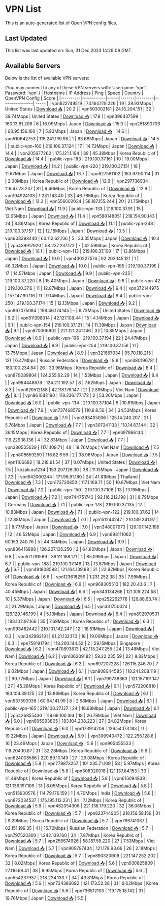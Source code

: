 # VPN List

This is an auto-generated list of Open VPN config files.

## Last Updated

This list was last updated on: Sun, 31 Dec 2023 14:26:09 GMT.

## Available Servers

Below is the list of available VPN servers:

(You may connect to any of these VPN servers with: Username: 'vpn', Password: 'vpn'.)
| Hostname | IP Address | Ping | Speed | Country | OpenVPN Config | Score |
|----------|------------|------|-------|---------|----------------| ----- |
| vpn622749519 | 73.164.179.226 | 19 | 39.93Mbps | United States | [Download 📥](./configs/server_0_US.ovpn) | 20.2 |
| vpn503002181 | 24.16.204.151 | 32 | 39.74Mbps | United States | [Download 📥](./configs/server_1_US.ovpn) | 17.8 |
| vpn396437599 | 160.13.81.206 | 6 | 16.99Mbps | Japan | [Download 📥](./configs/server_2_JP.ovpn) | 15.0 |
| vpn281890706 | 60.95.156.100 | 7 | 5.93Mbps | Japan | [Download 📥](./configs/server_3_JP.ovpn) | 14.6 |
| vpn510642753 | 118.241.139.98 | 1 | 83.68Mbps | Japan | [Download 📥](./configs/server_4_JP.ovpn) | 14.5 |
| public-vpn-160 | 219.100.37.124 | 17 | 14.72Mbps | Japan | [Download 📥](./configs/server_5_JP.ovpn) | 14.4 |
| vpn205677262 | 175.121.1.194 | 39 | 45.38Mbps | Korea Republic of | [Download 📥](./configs/server_6_KR.ovpn) | 14.4 |
| public-vpn-183 | 219.100.37.161 | 10 | 19.00Mbps | Japan | [Download 📥](./configs/server_7_JP.ovpn) | 14.2 |
| public-vpn-220 | 219.100.37.151 | 18 | 11.67Mbps | Japan | [Download 📥](./configs/server_8_JP.ovpn) | 13.7 |
| vpn627581102 | 183.97.90.114 | 31 | 2.00Mbps | Korea Republic of | [Download 📥](./configs/server_9_KR.ovpn) | 12.9 |
| vpn297736934 | 116.47.23.237 | 81 | 6.46Mbps | Korea Republic of | [Download 📥](./configs/server_10_KR.ovpn) | 12.9 |
| vpn194924108 | 1.231.143.40 | 33 | 46.76Mbps | Korea Republic of | [Download 📥](./configs/server_11_KR.ovpn) | 12.2 |
| vpn556602034 | 58.187.155.244 | 20 | 21.75Mbps | Viet Nam | [Download 📥](./configs/server_12_VN.ovpn) | 11.9 |
| public-vpn-133 | 219.100.37.91 | 15 | 12.95Mbps | Japan | [Download 📥](./configs/server_13_JP.ovpn) | 11.4 |
| vpn580148051 | 218.154.90.143 | 24 | 8.86Mbps | Korea Republic of | [Download 📥](./configs/server_14_KR.ovpn) | 11.1 |
| public-vpn-248 | 219.100.37.157 | 12 | 12.18Mbps | Japan | [Download 📥](./configs/server_15_JP.ovpn) | 10.5 |
| vpn603398440 | 60.112.62.106 | 5 | 33.35Mbps | Japan | [Download 📥](./configs/server_16_JP.ovpn) | 10.4 |
| vpn439917920 | 58.237.237.172 | - | 42.59Mbps | Korea Republic of | [Download 📥](./configs/server_17_KR.ovpn) | 10.1 |
| public-vpn-113 | 219.100.37.100 | 17 | 13.86Mbps | Japan | [Download 📥](./configs/server_18_JP.ovpn) | 10.0 |
| vpn430227574 | 92.203.145.121 | 1 | 46.32Mbps | Japan | [Download 📥](./configs/server_19_JP.ovpn) | 10.0 |
| public-vpn-195 | 219.100.37.195 | 17 | 14.57Mbps | Japan | [Download 📥](./configs/server_20_JP.ovpn) | 9.9 |
| public-vpn-235 | 219.100.37.220 | 8 | 15.40Mbps | Japan | [Download 📥](./configs/server_21_JP.ovpn) | 9.8 |
| public-vpn-42 | 219.100.37.6 | 11 | 12.87Mbps | Japan | [Download 📥](./configs/server_22_JP.ovpn) | 9.4 |
| vpn372144975 | 157.147.90.116 | 11 | 9.14Mbps | Japan | [Download 📥](./configs/server_23_JP.ovpn) | 9.4 |
| public-vpn-250 | 219.100.37.174 | 15 | 12.13Mbps | Japan | [Download 📥](./configs/server_24_JP.ovpn) | 9.2 |
| vpn867075084 | 198.46.174.145 | - | 6.73Mbps | United States | [Download 📥](./configs/server_25_US.ovpn) | 9.2 |
| vpn811398014 | 42.127.109.44 | 15 | 4.14Mbps | Japan | [Download 📥](./configs/server_26_JP.ovpn) | 9.1 |
| public-vpn-154 | 219.100.37.121 | 14 | 11.39Mbps | Japan | [Download 📥](./configs/server_27_JP.ovpn) | 9.1 |
| vpn870006902 | 221.121.241.146 | 32 | 10.85Mbps | Japan | [Download 📥](./configs/server_28_JP.ovpn) | 8.9 |
| public-vpn-196 | 219.100.37.194 | 22 | 24.47Mbps | Japan | [Download 📥](./configs/server_29_JP.ovpn) | 8.9 |
| public-vpn-254 | 219.100.37.158 | 11 | 13.75Mbps | Japan | [Download 📥](./configs/server_30_JP.ovpn) | 8.9 |
| vpn321657034 | 95.70.118.215 | 121 | 6.47Mbps | Russian Federation | [Download 📥](./configs/server_31_RU.ovpn) | 8.8 |
| vpn480196781 | 183.100.234.84 | 26 | 33.96Mbps | Korea Republic of | [Download 📥](./configs/server_32_KR.ovpn) | 8.4 |
| vpn879089804 | 124.255.92.29 | 14 | 1.53Mbps | Japan | [Download 📥](./configs/server_33_JP.ovpn) | 8.4 |
| vpn994448878 | 124.211.192.57 | 8 | 7.82Mbps | Japan | [Download 📥](./configs/server_34_JP.ovpn) | 8.3 |
| vpn629512188 | 42.118.176.147 | 21 | 2.89Mbps | Viet Nam | [Download 📥](./configs/server_35_VN.ovpn) | 8.1 |
| vpn961082190 | 118.236.177.172 | 2 | 53.26Mbps | Japan | [Download 📥](./configs/server_36_JP.ovpn) | 8.0 |
| public-vpn-134 | 219.100.37.104 | 8 | 10.81Mbps | Japan | [Download 📥](./configs/server_37_JP.ovpn) | 7.9 |
| vpn737468579 | 110.9.8.56 | 34 | 34.53Mbps | Korea Republic of | [Download 📥](./configs/server_38_KR.ovpn) | 7.9 |
| vpn393405006 | 125.14.240.207 | 21 | 5.76Mbps | Japan | [Download 📥](./configs/server_39_JP.ovpn) | 7.7 |
| vpn307241133 | 110.14.87.144 | 32 | 36.15Mbps | Korea Republic of | [Download 📥](./configs/server_40_KR.ovpn) | 7.7 |
| vpn697966134 | 119.229.18.136 | 4 | 32.83Mbps | Japan | [Download 📥](./configs/server_41_JP.ovpn) | 7.7 |
| vpn380505029 | 117.1.109.71 | 48 | 18.76Mbps | Viet Nam | [Download 📥](./configs/server_42_VN.ovpn) | 7.5 |
| vpn808659259 | 116.82.6.59 | 2 | 38.96Mbps | Japan | [Download 📥](./configs/server_43_JP.ovpn) | 7.5 |
| vpn1106692 | 18.218.91.54 | 37 | 0.07Mbps | United States | [Download 📥](./configs/server_44_US.ovpn) | 7.5 |
| kozakura1234 | 153.207.126.30 | 38 | 11.15Mbps | Japan | [Download 📥](./configs/server_45_JP.ovpn) | 7.3 |
| vpn943000244 | 171.96.91.180 | 24 | 41.81Mbps | Thailand | [Download 📥](./configs/server_46_TH.ovpn) | 7.3 |
| vpn172720850 | 117.1.109.71 | 50 | 10.67Mbps | Viet Nam | [Download 📥](./configs/server_47_VN.ovpn) | 7.2 |
| public-vpn-150 | 219.100.37.108 | 13 | 13.19Mbps | Japan | [Download 📥](./configs/server_48_JP.ovpn) | 7.2 |
| vpn744751743 | 92.116.212.198 | 31 | 8.79Mbps | Germany | [Download 📥](./configs/server_49_DE.ovpn) | 7.1 |
| public-vpn-178 | 219.100.37.135 | 17 | 10.83Mbps | Japan | [Download 📥](./configs/server_50_JP.ovpn) | 7.1 |
| public-vpn-122 | 219.100.37.62 | 14 | 12.88Mbps | Japan | [Download 📥](./configs/server_51_JP.ovpn) | 7.0 |
| vpn151244247 | 210.139.241.97 | 2 | 8.77Mbps | Japan | [Download 📥](./configs/server_52_JP.ovpn) | 7.0 |
| vpn348007973 | 126.107.142.196 | 12 | 46.52Mbps | Japan | [Download 📥](./configs/server_53_JP.ovpn) | 6.9 |
| vpn698111062 | 60.153.240.76 | 5 | 44.34Mbps | Japan | [Download 📥](./configs/server_54_JP.ovpn) | 6.9 |
| vpn836416898 | 126.227.136.250 | 2 | 64.80Mbps | Japan | [Download 📥](./configs/server_55_JP.ovpn) | 6.8 |
| vpn571791569 | 39.111.188.171 | 1 | 85.09Mbps | Japan | [Download 📥](./configs/server_56_JP.ovpn) | 6.7 |
| public-vpn-188 | 219.100.37.148 | 13 | 13.67Mbps | Japan | [Download 📥](./configs/server_57_JP.ovpn) | 6.7 |
| vpn491808588 | 121.164.139.88 | 31 | 22.92Mbps | Korea Republic of | [Download 📥](./configs/server_58_KR.ovpn) | 6.6 |
| vpn123618259 | 1.231.252.38 | 35 | 7.99Mbps | Korea Republic of | [Download 📥](./configs/server_59_KR.ovpn) | 6.6 |
| vpn968305513 | 182.20.43.6 | 7 | 40.45Mbps | Japan | [Download 📥](./configs/server_60_JP.ovpn) | 6.6 |
| vpn343134268 | 121.109.224.58 | 10 | 5.37Mbps | Japan | [Download 📥](./configs/server_61_JP.ovpn) | 6.5 |
| vpn252262778 | 126.88.63.74 | 4 | 21.29Mbps | Japan | [Download 📥](./configs/server_62_JP.ovpn) | 6.5 |
| vpn331750024 | 126.129.146.199 | 4 | 5.13Mbps | Japan | [Download 📥](./configs/server_63_JP.ovpn) | 6.4 |
| vpn892970531 | 183.102.97.166 | 35 | 7.69Mbps | Korea Republic of | [Download 📥](./configs/server_64_KR.ovpn) | 6.3 |
| vpn993482442 | 210.131.142.247 | 12 | 18.51Mbps | Japan | [Download 📥](./configs/server_65_JP.ovpn) | 6.3 |
| vpn342992131 | 61.21.132.170 | 18 | 19.00Mbps | Japan | [Download 📥](./configs/server_66_JP.ovpn) | 6.3 |
| vpn759191794 | 118.200.144.52 | 2 | 29.15Mbps | Singapore | [Download 📥](./configs/server_67_SG.ovpn) | 6.2 |
| vpn470893813 | 42.118.247.255 | 24 | 13.48Mbps | Viet Nam | [Download 📥](./configs/server_68_VN.ovpn) | 6.2 |
| vpn136209182 | 59.22.235.59 | 22 | 8.82Mbps | Korea Republic of | [Download 📥](./configs/server_69_KR.ovpn) | 6.2 |
| vpn697207228 | 126.115.246.70 | 7 | 9.02Mbps | Japan | [Download 📥](./configs/server_70_JP.ovpn) | 6.1 |
| vpn808644585 | 118.241.208.119 | 2 | 90.77Mbps | Japan | [Download 📥](./configs/server_71_JP.ovpn) | 6.1 |
| vpn799738363 | 121.157.191.147 | 27 | 45.28Mbps | Korea Republic of | [Download 📥](./configs/server_72_KR.ovpn) | 6.1 |
| vpn572206810 | 183.104.39.125 | 22 | 13.86Mbps | Korea Republic of | [Download 📥](./configs/server_73_KR.ovpn) | 6.1 |
| vpn537593936 | 60.64.141.99 | 8 | 2.58Mbps | Japan | [Download 📥](./configs/server_74_JP.ovpn) | 6.1 |
| public-vpn-165 | 219.100.37.127 | 24 | 16.68Mbps | Japan | [Download 📥](./configs/server_75_JP.ovpn) | 6.1 |
| vpn426855430 | 118.69.100.194 | 18 | 26.79Mbps | Viet Nam | [Download 📥](./configs/server_76_VN.ovpn) | 6.0 |
| vpn805993805 | 183.104.208.223 | 27 | 24.82Mbps | Korea Republic of | [Download 📥](./configs/server_77_KR.ovpn) | 6.0 |
| vpn173914206 | 126.54.173.183 | 11 | 19.22Mbps | Japan | [Download 📥](./configs/server_78_JP.ovpn) | 5.9 |
| vpn309940472 | 122.255.128.6 | 16 | 23.49Mbps | Japan | [Download 📥](./configs/server_79_JP.ovpn) | 5.9 |
| vpn965455533 | 119.204.10.87 | 31 | 32.28Mbps | Korea Republic of | [Download 📥](./configs/server_80_KR.ovpn) | 5.9 |
| vpn624008586 | 220.89.10.149 | 27 | 29.08Mbps | Korea Republic of | [Download 📥](./configs/server_81_KR.ovpn) | 5.8 |
| vpn779873257 | 101.235.71.109 | 58 | 5.87Mbps | Korea Republic of | [Download 📥](./configs/server_82_KR.ovpn) | 5.8 |
| vpn308020018 | 121.137.84.153 | 30 | 41.49Mbps | Korea Republic of | [Download 📥](./configs/server_83_KR.ovpn) | 5.8 |
| vpn616094838 | 121.136.197.109 | 31 | 8.05Mbps | Korea Republic of | [Download 📥](./configs/server_84_KR.ovpn) | 5.8 |
| vpn513900576 | 114.79.176.159 | 1 | 4.70Mbps | India | [Download 📥](./configs/server_85_IN.ovpn) | 5.8 |
| vpn872034537 | 175.195.113.231 | 34 | 7.12Mbps | Korea Republic of | [Download 📥](./configs/server_86_KR.ovpn) | 5.8 |
| vpn482054306 | 221.138.179.220 | 32 | 36.08Mbps | Korea Republic of | [Download 📥](./configs/server_87_KR.ovpn) | 5.7 |
| vpn823744905 | 218.156.58.159 | 31 | 9.29Mbps | Korea Republic of | [Download 📥](./configs/server_88_KR.ovpn) | 5.7 |
| vpn796741037 | 82.151.199.35 | 41 | 15.72Mbps | Russian Federation | [Download 📥](./configs/server_89_RU.ovpn) | 5.7 |
| vpn797520300 | 1.242.138.160 | 34 | 7.87Mbps | Korea Republic of | [Download 📥](./configs/server_90_KR.ovpn) | 5.7 |
| vpn256674926 | 58.187.59.220 | 27 | 7.53Mbps | Viet Nam | [Download 📥](./configs/server_91_VN.ovpn) | 5.7 |
| vpn909797434 | 121.178.93.69 | 26 | 2.18Mbps | Korea Republic of | [Download 📥](./configs/server_92_KR.ovpn) | 5.7 |
| vpn890320909 | 221.147.252.202 | 32 | 8.02Mbps | Korea Republic of | [Download 📥](./configs/server_93_KR.ovpn) | 5.6 |
| vpn930825809 | 27.116.68.41 | 38 | 8.95Mbps | Korea Republic of | [Download 📥](./configs/server_94_KR.ovpn) | 5.6 |
| vpn554237937 | 218.234.133.7 | 34 | 43.81Mbps | Korea Republic of | [Download 📥](./configs/server_95_KR.ovpn) | 5.6 |
| vpn734386092 | 121.173.52.28 | 31 | 9.02Mbps | Korea Republic of | [Download 📥](./configs/server_96_KR.ovpn) | 5.6 |
| vpn736512103 | 119.175.18.142 | 31 | 19.76Mbps | Japan | [Download 📥](./configs/server_97_JP.ovpn) | 5.5 |
